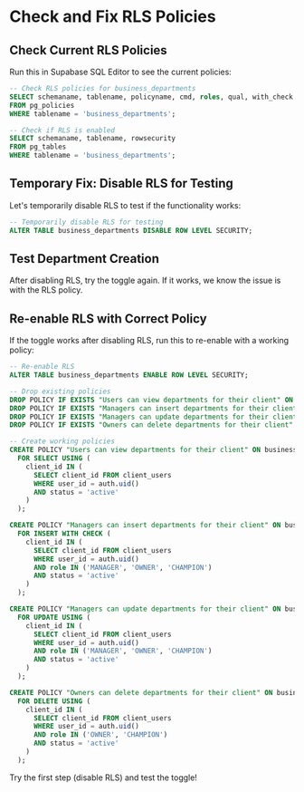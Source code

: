 # Check and Fix RLS Policies

## Check Current RLS Policies

Run this in Supabase SQL Editor to see the current policies:

```sql
-- Check RLS policies for business_departments
SELECT schemaname, tablename, policyname, cmd, roles, qual, with_check
FROM pg_policies 
WHERE tablename = 'business_departments';

-- Check if RLS is enabled
SELECT schemaname, tablename, rowsecurity 
FROM pg_tables 
WHERE tablename = 'business_departments';
```

## Temporary Fix: Disable RLS for Testing

Let's temporarily disable RLS to test if the functionality works:

```sql
-- Temporarily disable RLS for testing
ALTER TABLE business_departments DISABLE ROW LEVEL SECURITY;
```

## Test Department Creation

After disabling RLS, try the toggle again. If it works, we know the issue is with the RLS policy.

## Re-enable RLS with Correct Policy

If the toggle works after disabling RLS, run this to re-enable with a working policy:

```sql
-- Re-enable RLS
ALTER TABLE business_departments ENABLE ROW LEVEL SECURITY;

-- Drop existing policies
DROP POLICY IF EXISTS "Users can view departments for their client" ON business_departments;
DROP POLICY IF EXISTS "Managers can insert departments for their client" ON business_departments;
DROP POLICY IF EXISTS "Managers can update departments for their client" ON business_departments;
DROP POLICY IF EXISTS "Owners can delete departments for their client" ON business_departments;

-- Create working policies
CREATE POLICY "Users can view departments for their client" ON business_departments
  FOR SELECT USING (
    client_id IN (
      SELECT client_id FROM client_users 
      WHERE user_id = auth.uid()
      AND status = 'active'
    )
  );

CREATE POLICY "Managers can insert departments for their client" ON business_departments
  FOR INSERT WITH CHECK (
    client_id IN (
      SELECT client_id FROM client_users 
      WHERE user_id = auth.uid() 
      AND role IN ('MANAGER', 'OWNER', 'CHAMPION')
      AND status = 'active'
    )
  );

CREATE POLICY "Managers can update departments for their client" ON business_departments
  FOR UPDATE USING (
    client_id IN (
      SELECT client_id FROM client_users 
      WHERE user_id = auth.uid() 
      AND role IN ('MANAGER', 'OWNER', 'CHAMPION')
      AND status = 'active'
    )
  );

CREATE POLICY "Owners can delete departments for their client" ON business_departments
  FOR DELETE USING (
    client_id IN (
      SELECT client_id FROM client_users 
      WHERE user_id = auth.uid() 
      AND role IN ('OWNER', 'CHAMPION')
      AND status = 'active'
    )
  );
```

Try the first step (disable RLS) and test the toggle!